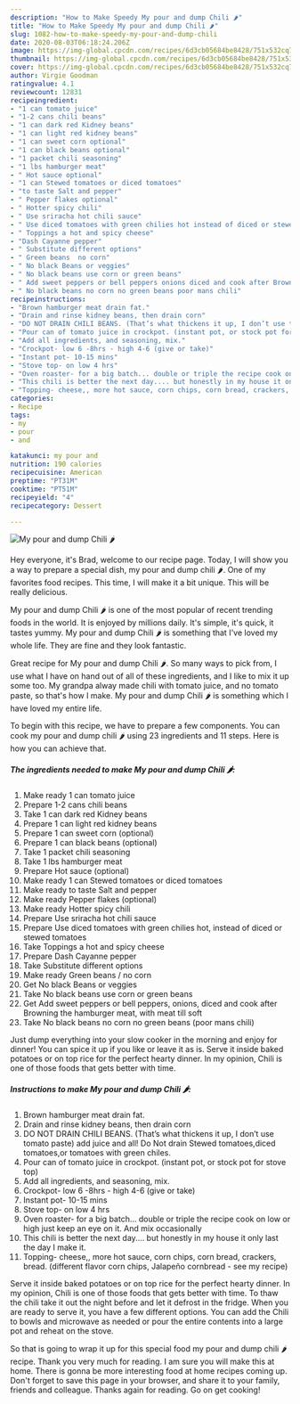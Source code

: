 ```yaml
---
description: "How to Make Speedy My pour and dump Chili 🌶"
title: "How to Make Speedy My pour and dump Chili 🌶"
slug: 1082-how-to-make-speedy-my-pour-and-dump-chili
date: 2020-08-03T06:18:24.206Z
image: https://img-global.cpcdn.com/recipes/6d3cb05684be8428/751x532cq70/my-pour-and-dump-chili-🌶-recipe-main-photo.jpg
thumbnail: https://img-global.cpcdn.com/recipes/6d3cb05684be8428/751x532cq70/my-pour-and-dump-chili-🌶-recipe-main-photo.jpg
cover: https://img-global.cpcdn.com/recipes/6d3cb05684be8428/751x532cq70/my-pour-and-dump-chili-🌶-recipe-main-photo.jpg
author: Virgie Goodman
ratingvalue: 4.1
reviewcount: 12831
recipeingredient:
- "1 can tomato juice"
- "1-2 cans chili beans"
- "1 can dark red Kidney beans"
- "1 can light red kidney beans"
- "1 can sweet corn optional"
- "1 can black beans optional"
- "1 packet chili seasoning"
- "1 lbs hamburger meat"
- " Hot sauce optional"
- "1 can Stewed tomatoes or diced tomatoes"
- "to taste Salt and pepper"
- " Pepper flakes optional"
- " Hotter spicy chili"
- " Use sriracha hot chili sauce"
- " Use diced tomatoes with green chilies hot instead of diced or stewed tomatoes"
- " Toppings a hot and spicy cheese"
- "Dash Cayanne pepper"
- " Substitute different options"
- " Green beans  no corn"
- " No black Beans or veggies"
- " No black beans use corn or green beans"
- " Add sweet peppers or bell peppers onions diced and cook after Browning the hamburger meat with meat till soft"
- " No black beans no corn no green beans poor mans chili"
recipeinstructions:
- "Brown hamburger meat drain fat."
- "Drain and rinse kidney beans, then drain corn"
- "DO NOT DRAIN CHILI BEANS. (That’s what thickens it up, I don’t use tomato paste) add juice and all! Do Not drain Stewed tomatoes,diced tomatoes,or tomatoes with green chiles."
- "Pour can of tomato juice in crockpot. (instant pot, or stock pot for stove top)"
- "Add all ingredients, and seasoning, mix."
- "Crockpot- low 6 -8hrs - high 4-6 (give or take)"
- "Instant pot- 10-15 mins"
- "Stove top- on low 4 hrs"
- "Oven roaster- for a big batch... double or triple the recipe cook on low or high just keep an eye on it. And mix occasionally"
- "This chili is better the next day.... but honestly in my house it only last the day I make it."
- "Topping- cheese,, more hot sauce, corn chips, corn bread, crackers, bread. (different flavor corn chips, Jalapeño cornbread - see my recipe)"
categories:
- Recipe
tags:
- my
- pour
- and

katakunci: my pour and 
nutrition: 190 calories
recipecuisine: American
preptime: "PT31M"
cooktime: "PT51M"
recipeyield: "4"
recipecategory: Dessert

---
```



![My pour and dump Chili 🌶](https://img-global.cpcdn.com/recipes/6d3cb05684be8428/751x532cq70/my-pour-and-dump-chili-🌶-recipe-main-photo.jpg)

Hey everyone, it's Brad, welcome to our recipe page. Today, I will show you a way to prepare a special dish, my pour and dump chili 🌶. One of my favorites food recipes. This time, I will make it a bit unique. This will be really delicious.

My pour and dump Chili 🌶 is one of the most popular of recent trending foods in the world. It is enjoyed by millions daily. It's simple, it's quick, it tastes yummy. My pour and dump Chili 🌶 is something that I've loved my whole life. They are fine and they look fantastic.

Great recipe for My pour and dump Chili 🌶. So many ways to pick from, I use what I have on hand out of all of these ingredients, and I like to mix it up some too. My grandpa alway made chili with tomato juice, and no tomato paste, so that&#39;s how I make. My pour and dump Chili 🌶 is something which I have loved my entire life.


To begin with this recipe, we have to prepare a few components. You can cook my pour and dump chili 🌶 using 23 ingredients and 11 steps. Here is how you can achieve that.

<!--inarticleads1-->

##### The ingredients needed to make My pour and dump Chili 🌶:

1. Make ready 1 can tomato juice
1. Prepare 1-2 cans chili beans
1. Take 1 can dark red Kidney beans
1. Prepare 1 can light red kidney beans
1. Prepare 1 can sweet corn (optional)
1. Prepare 1 can black beans (optional)
1. Take 1 packet chili seasoning
1. Take 1 lbs hamburger meat
1. Prepare  Hot sauce (optional)
1. Make ready 1 can Stewed tomatoes or diced tomatoes
1. Make ready to taste Salt and pepper
1. Make ready  Pepper flakes (optional)
1. Make ready  Hotter spicy chili
1. Prepare  Use sriracha hot chili sauce
1. Prepare  Use diced tomatoes with green chilies hot, instead of diced or stewed tomatoes
1. Take  Toppings a hot and spicy cheese
1. Prepare Dash Cayanne pepper
1. Take  Substitute different options
1. Make ready  Green beans / no corn
1. Get  No black Beans or veggies
1. Take  No black beans use corn or green beans
1. Get  Add sweet peppers or bell peppers, onions, diced and cook after Browning the hamburger meat, with meat till soft
1. Take  No black beans no corn no green beans (poor mans chili)


Just dump everything into your slow cooker in the morning and enjoy for dinner! You can spice it up if you like or leave it as is. Serve it inside baked potatoes or on top rice for the perfect hearty dinner. In my opinion, Chili is one of those foods that gets better with time. 

<!--inarticleads2-->

##### Instructions to make My pour and dump Chili 🌶:

1. Brown hamburger meat drain fat.
1. Drain and rinse kidney beans, then drain corn
1. DO NOT DRAIN CHILI BEANS. (That’s what thickens it up, I don’t use tomato paste) add juice and all! Do Not drain Stewed tomatoes,diced tomatoes,or tomatoes with green chiles.
1. Pour can of tomato juice in crockpot. (instant pot, or stock pot for stove top)
1. Add all ingredients, and seasoning, mix.
1. Crockpot- low 6 -8hrs - high 4-6 (give or take)
1. Instant pot- 10-15 mins
1. Stove top- on low 4 hrs
1. Oven roaster- for a big batch... double or triple the recipe cook on low or high just keep an eye on it. And mix occasionally
1. This chili is better the next day.... but honestly in my house it only last the day I make it.
1. Topping- cheese,, more hot sauce, corn chips, corn bread, crackers, bread. (different flavor corn chips, Jalapeño cornbread - see my recipe)


Serve it inside baked potatoes or on top rice for the perfect hearty dinner. In my opinion, Chili is one of those foods that gets better with time. To thaw the chili take it out the night before and let it defrost in the fridge. When you are ready to serve it, you have a few different options. You can add the Chili to bowls and microwave as needed or pour the entire contents into a large pot and reheat on the stove. 

So that is going to wrap it up for this special food my pour and dump chili 🌶 recipe. Thank you very much for reading. I am sure you will make this at home. There is gonna be more interesting food at home recipes coming up. Don't forget to save this page in your browser, and share it to your family, friends and colleague. Thanks again for reading. Go on get cooking!
